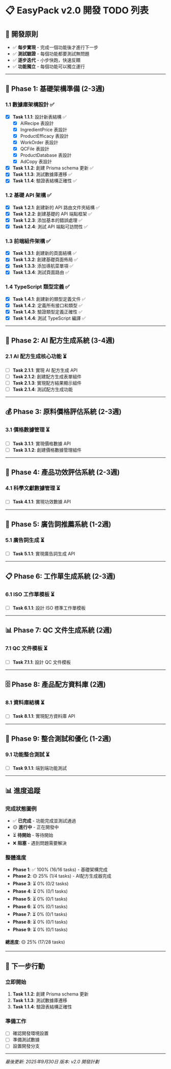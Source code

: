 # 📋 EasyPack v2.0 開發 TODO 列表

## 🎯 開發原則
- ✅ **每步實現** - 完成一個功能後才進行下一步
- ✅ **測試驗證** - 每個功能都要測試無問題
- ✅ **逐步迭代** - 小步快跑，快速反饋
- ✅ **功能獨立** - 每個功能可以獨立運行

---

## 📅 Phase 1: 基礎架構準備 (2-3週)

### 1.1 數據庫架構設計 ✅
- [x] **Task 1.1.1**: 設計新表結構 ✅
  - [x] AIRecipe 表設計
  - [x] IngredientPrice 表設計
  - [x] ProductEfficacy 表設計
  - [x] WorkOrder 表設計
  - [x] QCFile 表設計
  - [x] ProductDatabase 表設計
  - [x] AdCopy 表設計
- [x] **Task 1.1.2**: 創建 Prisma schema 更新 ✅
- [x] **Task 1.1.3**: 測試數據庫遷移 ✅
- [x] **Task 1.1.4**: 驗證表結構正確性 ✅

### 1.2 基礎 API 架構 ✅
- [x] **Task 1.2.1**: 創建新的 API 路由文件夾結構 ✅
- [x] **Task 1.2.2**: 創建基礎的 API 端點框架 ✅
- [x] **Task 1.2.3**: 添加基本的錯誤處理 ✅
- [x] **Task 1.2.4**: 測試 API 端點可訪問性 ✅

### 1.3 前端組件架構 ✅
- [x] **Task 1.3.1**: 創建新的頁面結構 ✅
- [x] **Task 1.3.2**: 創建基礎頁面佈局 ✅
- [x] **Task 1.3.3**: 添加導航菜單項 ✅
- [x] **Task 1.3.4**: 測試頁面路由 ✅

### 1.4 TypeScript 類型定義 ✅
- [x] **Task 1.4.1**: 創建新的類型定義文件 ✅
- [x] **Task 1.4.2**: 定義所有接口和類型 ✅
- [x] **Task 1.4.3**: 驗證類型定義正確性 ✅
- [x] **Task 1.4.4**: 測試 TypeScript 編譯 ✅

---

## 🤖 Phase 2: AI 配方生成系統 (3-4週)

### 2.1 AI 配方生成核心功能 ⏳
- [ ] **Task 2.1.1**: 實現 AI 配方生成 API
- [ ] **Task 2.1.2**: 創建配方生成表單組件
- [ ] **Task 2.1.3**: 實現配方結果顯示組件
- [ ] **Task 2.1.4**: 測試配方生成功能

---

## 💰 Phase 3: 原料價格評估系統 (2-3週)

### 3.1 價格數據管理 ⏳
- [ ] **Task 3.1.1**: 實現價格數據 API
- [ ] **Task 3.1.2**: 創建價格數據管理組件

---

## 🎯 Phase 4: 產品功效評估系統 (2-3週)

### 4.1 科學文獻數據管理 ⏳
- [ ] **Task 4.1.1**: 實現功效數據 API

---

## 📝 Phase 5: 廣告詞推薦系統 (1-2週)

### 5.1 廣告詞生成 ⏳
- [ ] **Task 5.1.1**: 實現廣告詞生成 API

---

## 📋 Phase 6: 工作單生成系統 (2-3週)

### 6.1 ISO 工作單模板 ⏳
- [ ] **Task 6.1.1**: 設計 ISO 標準工作單模板

---

## 📊 Phase 7: QC 文件生成系統 (2週)

### 7.1 QC 文件模板 ⏳
- [ ] **Task 7.1.1**: 設計 QC 文件模板

---

## 🗄️ Phase 8: 產品配方資料庫 (2週)

### 8.1 資料庫結構 ⏳
- [ ] **Task 8.1.1**: 實現配方資料庫 API

---

## 🔧 Phase 9: 整合測試和優化 (1-2週)

### 9.1 功能整合測試 ⏳
- [ ] **Task 9.1.1**: 端到端功能測試

---

## 📊 進度追蹤

### 完成狀態圖例
- ✅ **已完成** - 功能完成並測試通過
- 🟡 **進行中** - 正在開發中
- ⏳ **待開始** - 等待開始
- ❌ **阻塞** - 遇到問題需要解決

### 整體進度
- **Phase 1**: ✅ 100% (16/16 tasks) - 基礎架構完成
- **Phase 2**: 🟡 25% (1/4 tasks) - AI配方生成器完成
- **Phase 3**: ⏳ 0% (0/2 tasks)
- **Phase 4**: ⏳ 0% (0/1 tasks)
- **Phase 5**: ⏳ 0% (0/1 tasks)
- **Phase 6**: ⏳ 0% (0/1 tasks)
- **Phase 7**: ⏳ 0% (0/1 tasks)
- **Phase 8**: ⏳ 0% (0/1 tasks)
- **Phase 9**: ⏳ 0% (0/1 tasks)

**總進度**: 🟡 25% (17/28 tasks)

---

## 🎯 下一步行動

### 立即開始
1. **Task 1.1.2**: 創建 Prisma schema 更新
2. **Task 1.1.3**: 測試數據庫遷移
3. **Task 1.1.4**: 驗證表結構正確性

### 準備工作
- [ ] 確認開發環境設置
- [ ] 準備測試數據
- [ ] 設置開發分支

---

*最後更新: 2025年9月30日*
*版本: v2.0 開發計劃*
